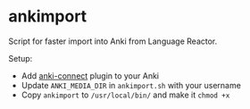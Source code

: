 # ankimport
Script for faster import into Anki from Language Reactor.

Setup:
- Add [anki-connect](https://git.sr.ht/~foosoft/anki-connect) plugin to your Anki
- Update `ANKI_MEDIA_DIR` in `ankimport.sh` with your username
- Copy `ankimport` to `/usr/local/bin/` and make it `chmod +x`

